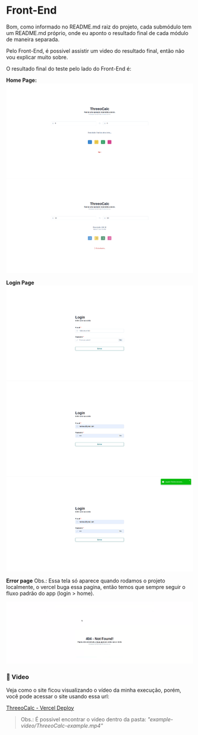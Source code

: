# Front-End

Bom, como informado no README.md raiz do projeto, cada submódulo tem um README.md próprio, onde eu aponto o resultado final de cada módulo de maneira separada.

Pelo Front-End, é possivel assistir um video do resultado final, então não vou explicar muito sobre.

O resultado final do teste pelo lado do Front-End é:

**Home Page:**
![Home page](home.png)
![Home page with animations](home-with-animation.png)

**Login Page**
![Login page](login.png)
![Login page with credentials](login-with-credentials.png)
![Login page with toast](login-with-toast.png)

**Error page**
Obs.: Essa tela só aparece quando rodamos o projeto localmente, o vercel buga essa pagina, então temos que sempre seguir o fluxo padrão do app (login > home).

![Error page](error.png)

### 🎥 Video

Veja como o site ficou visualizando o vídeo da minha execução, porém, você pode acessar o site usando essa url:

[ThreeoCalc - Vercel Deploy](https://threeo-calc-front-dumrgepgv-matheus-ferreira-santos-projects.vercel.app/)

> Obs.: É possivel encontrar o video dentro da pasta: *"example-video/ThreeoCalc-example.mp4"*
